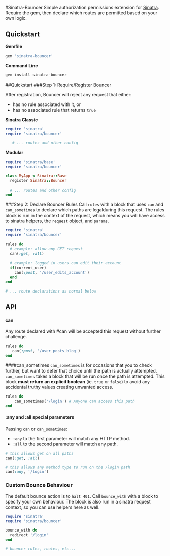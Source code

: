 #Sinatra-Bouncer
Simple authorization permissions extension for [Sinatra](http://www.sinatrarb.com/). Require the gem, then declare which routes are permitted based on your own logic. 

## Quickstart

**Gemfile**
```ruby
gem 'sinatra-bouncer'
```

**Command Line**
```sh
gem install sinatra-bouncer
```

##Quickstart
###Step 1: Require/Register Bouncer

After registration, Bouncer will reject any request that either:
* has no rule associated with it, or
* has no associated rule that returns `true`

**Sinatra Classic**
```ruby
require 'sinatra'
require 'sinatra/bouncer'

   # ... routes and other config
```

**Modular**
```ruby
require 'sinatra/base'
require 'sinatra/bouncer'

class MyApp < Sinatra::Base
  register Sinatra::Bouncer
  
  # ... routes and other config
end
```

###Step 2: Declare Bouncer Rules
Call `rules` with a block that uses `can` and `can_sometimes` to declare which paths are legalduring this request.  The rules block is run in the context of the request, which means you will have access to sinatra helpers, 
the `request` object, and `params`.

```ruby
require 'sinatra'
require 'sinatra/bouncer'

rules do
  # example: allow any GET request
  can(:get, :all)
  
  # example: logged in users can edit their account
  if(current_user)
    can(:post, '/user_edits_account')
  end
end

# ... route declarations as normal below
```

## API
#### can
Any route declared with #can will be accepted this request without further challenge. 

```ruby
rules do
   can(:post, '/user_posts_blog')
end
```

####can_sometimes
`can_sometimes` is for occasions that you to check further, but want to defer that choice until the path is actually attempted.
`can_sometimes` takes a block that will be run once the path is attempted. This block **must return an explicit boolean** 
(ie. `true` or `false`) to avoid any accidental truthy values creating unwanted access.

```ruby
rules do
    can_sometimes('/login') # Anyone can access this path
end
```

#### :any and :all special parameters
Passing `can` or `can_sometimes`:
 * `:any` to the first parameter will match any HTTP method. 
 * `:all` to the second parameter will match any path. 

```ruby
# this allows get on all paths
can(:get, :all)

# this allows any method type to run on the /login path
can(:any, '/login')
```

### Custom Bounce Behaviour
The default bounce action is to `halt 401`. Call `bounce_with` with a block to specify your own behaviour. The block is also run in a sinatra request context, so you can use helpers here as well. 

```ruby
require 'sinatra'
require 'sinatra/bouncer'

bounce_with do 
  redirect '/login'
end

# bouncer rules, routes, etc...
```
